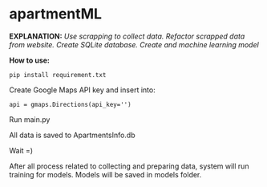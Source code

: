 # apartmentML

**EXPLANATION:**
_Use scrapping to collect data. Refactor scrapped data from website.
Create SQLite database. Create and machine learning model_

**How to use:**

`pip install requirement.txt`


Create Google Maps API key and insert into:

`api = gmaps.Directions(api_key='')`

Run main.py

All data is saved to ApartmentsInfo.db

Wait =)

After all process related to collecting and preparing data, system will run training for models. Models will be saved in models folder.

